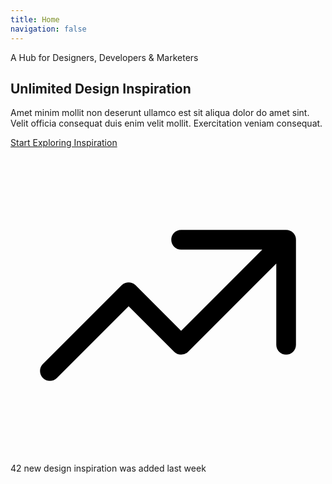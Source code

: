 ```yaml
---
title: Home
navigation: false
---
```


<section class="py-12 bg-black sm:pb-16 lg:pb-20 xl:pb-24">
    <div class="px-4 mx-auto sm:px-6 lg:px-8 max-w-7xl">
        <div class="relative">
            <div class="lg:w-2/3">
                <p class="text-sm font-normal tracking-widest text-gray-300 uppercase">A Hub for Designers, Developers & Marketers</p>
                <h1 class="mt-6 text-4xl font-normal text-white sm:mt-10 sm:text-5xl lg:text-6xl xl:text-8xl">
                    <span class="text-transparent bg-clip-text bg-gradient-to-r from-cyan-500 to-purple-500">Unlimited Design</span> Inspiration
                </h1>
                <p class="max-w-lg mt-4 text-xl font-normal text-gray-400 sm:mt-8">
                    Amet minim mollit non deserunt ullamco est sit aliqua dolor do amet sint. Velit officia consequat duis enim velit mollit. Exercitation veniam consequat.
                </p>
                <div class="relative inline-flex items-center justify-center mt-8 sm:mt-12 group">
                    <div class="absolute transition-all duration-200 rounded-full -inset-px bg-gradient-to-r from-cyan-500 to-purple-500 group-hover:shadow-lg group-hover:shadow-cyan-500/50"></div>
                    <a href="#" title="" class="relative inline-flex items-center justify-center px-8 py-3 text-base font-normal text-white bg-black border border-transparent rounded-full" role="button">
                        Start Exploring Inspiration
                    </a>
                </div><div>
                    <div class="inline-flex items-center pt-6 mt-8 border-t border-gray-800 sm:pt-10 sm:mt-14">
                        <svg class="w-6 h-6" viewBox="0 0 24 24" fill="none" stroke-width="1.5" xmlns="http://www.w3.org/2000/svg"><path d="M13 7.00003H21M21 7.00003V15M21 7.00003L13 15L9 11L3 17" stroke="url(#a)" stroke-linecap="round" stroke-linejoin="round" /><defs><linearGradient id="a" x1="3" y1="7.00003" x2="22.2956" y2="12.0274" gradientUnits="userSpaceOnUse"><stop offset="0%" style="stop-color: var(--color-cyan-500)" /><stop offset="100%" style="stop-color: var(--color-purple-500)" /></linearGradient></defs></svg>
                        <span class="ml-2 text-base font-normal text-white">42 new design inspiration was added last week</span>
                    </div>
                </div>
            </div>
            <div class="mt-8 md:absolute md:mt-0 md:top-32 lg:top-0 md:right-[-4rem]"> <!-- moved slightly right -->
                <img class="w-full max-w-xs mx-auto lg:max-w-lg xl:max-w-xl" src="/WhatsApp Image 2025-08-01 at 22.26.08_62f23295.jpg" alt="" />
            </div>
        </div>
    </div>
</section>


